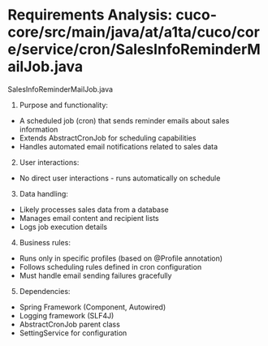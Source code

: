 # Requirements Analysis: cuco-core/src/main/java/at/a1ta/cuco/core/service/cron/SalesInfoReminderMailJob.java

SalesInfoReminderMailJob.java
1. Purpose and functionality:
- A scheduled job (cron) that sends reminder emails about sales information
- Extends AbstractCronJob for scheduling capabilities
- Handles automated email notifications related to sales data

2. User interactions:
- No direct user interactions - runs automatically on schedule

3. Data handling:
- Likely processes sales data from a database
- Manages email content and recipient lists
- Logs job execution details

4. Business rules:
- Runs only in specific profiles (based on @Profile annotation)
- Follows scheduling rules defined in cron configuration
- Must handle email sending failures gracefully

5. Dependencies:
- Spring Framework (Component, Autowired)
- Logging framework (SLF4J)
- AbstractCronJob parent class
- SettingService for configuration